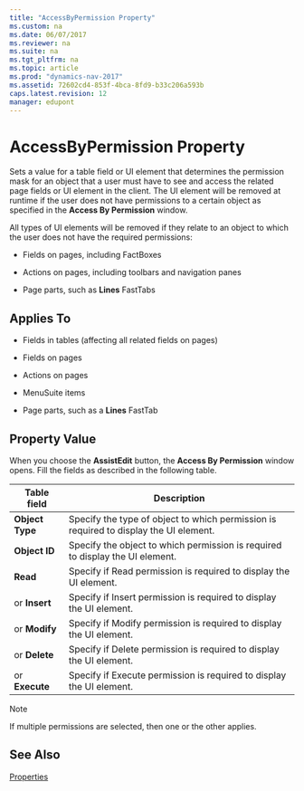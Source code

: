 ```yaml
---
title: "AccessByPermission Property"
ms.custom: na
ms.date: 06/07/2017
ms.reviewer: na
ms.suite: na
ms.tgt_pltfrm: na
ms.topic: article
ms.prod: "dynamics-nav-2017"
ms.assetid: 72602cd4-853f-4bca-8fd9-b33c206a593b
caps.latest.revision: 12
manager: edupont
---
```

# AccessByPermission Property
Sets a value for a table field or UI element that determines the permission mask for an object that a user must have to see and access the related page fields or UI element in the client. The UI element will be removed at runtime if the user does not have permissions to a certain object as specified in the **Access By Permission** window.

 All types of UI elements will be removed if they relate to an object to which the user does not have the required permissions:  

-   Fields on pages, including FactBoxes  

-   Actions on pages, including toolbars and navigation panes  

-   Page parts, such as **Lines** FastTabs  

<!--
> [!NOTE]  
>  To use this property, the **UI Elements Removal** field in the [!INCLUDE[nav_admin](includes/nav_admin_md.md)] must be set to **LicenseFile** or **LicenseFileAndUserPermissions**. For more information, see [How to: Specify When UI Elements Are Removed](How-to--Specify-When-UI-Elements-Are-Removed.md).  
-->

## Applies To  

-   Fields in tables (affecting all related fields on pages)  

-   Fields on pages  

-   Actions on pages  

-   MenuSuite items  

-   Page parts, such as a **Lines** FastTab  

## Property Value  
 When you choose the **AssistEdit** button, the **Access By Permission** window opens. Fill the fields as described in the following table.  

|Table field|Description|  
|---------------------------------|---------------------------------------|  
|**Object Type**|Specify the type of object to which permission is required to display the UI element.|  
|**Object ID**|Specify the object to which permission is required to display the UI element.|  
|**Read**|Specify if Read permission is required to display the UI element.|  
|or **Insert**|Specify if Insert permission is required to display the UI element.|  
|or **Modify**|Specify if Modify permission is required to display the UI element.|  
|or **Delete**|Specify if Delete permission is required to display the UI element.|  
|or **Execute**|Specify if Execute permission is required to display the UI element.|  

> [!NOTE]  
>  If multiple permissions are selected, then one or the other applies.  


## See Also  
 [Properties](devenv-properties.md)
